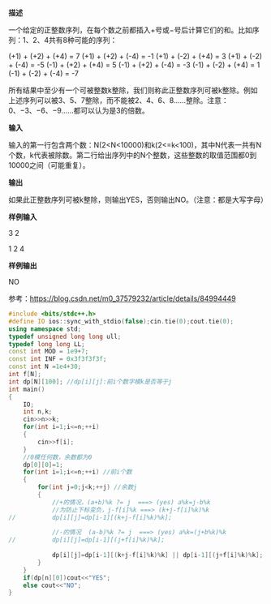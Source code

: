 **描述**

一个给定的正整数序列，在每个数之前都插入+号或−号后计算它们的和。比如序列：1、2、4共有8种可能的序列：

(+1) + (+2) + (+4) = 7
(+1) + (+2) + (-4) = -1
(+1) + (-2) + (+4) = 3
(+1) + (-2) + (-4) = -5
(-1) + (+2) + (+4) = 5
(-1) + (+2) + (-4) = -3
(-1) + (-2) + (+4) = 1
(-1) + (-2) + (-4) = -7

所有结果中至少有一个可被整数k整除，我们则称此正整数序列可被k整除。例如上述序列可以被3、5、7整除，而不能被2、4、6、8……整除。注意：0、−3、−6、−9……都可以认为是3的倍数。

**输入**

输入的第一行包含两个数：N(2<N<10000)和k(2<=k<100)，其中N代表一共有N个数，k代表被除数。第二行给出序列中的N个整数，这些整数的取值范围都0到10000之间（可能重复）。

**输出**

如果此正整数序列可被k整除，则输出YES，否则输出NO。（注意：都是大写字母）

**样例输入**

3 2

1 2 4

**样例输出**

NO

参考：https://blog.csdn.net/m0_37579232/article/details/84994449

```C++
#include <bits/stdc++.h>
#define IO ios::sync_with_stdio(false);cin.tie(0);cout.tie(0);
using namespace std;
typedef unsigned long long ull;
typedef long long LL;
const int MOD = 1e9+7;
const int INF = 0x3f3f3f3f;
const int N =1e4+30;
int f[N];
int dp[N][100]; //dp[i][j]:前i个数字模k是否等于j 
int main()
{
	IO;
	int n,k;
	cin>>n>>k;
	for(int i=1;i<=n;++i)
	{
		cin>>f[i];
	}
	//0模任何数，余数都为0 
	dp[0][0]=1; 
	for(int i=1;i<=n;++i) //前i个数 
	{
		for(int j=0;j<k;++j) //余数j 
		{
			//+的情况，(a+b)%k ?= j  ===> (yes) a%k=j-b%k
			//为防止下标变负，j-f[i]%k ===> (k+j-f[i]%k)%k 
//			dp[i][j]=dp[i-1][(k+j-f[i]%k)%k];
			
			//-的情况  (a-b)%k ?= j  ===> (yes) a%k=(j+b%k)%k
//			dp[i][j]=dp[i-1][(j+f[i]%k)%k]; 
			
			dp[i][j]=dp[i-1][(k+j-f[i]%k)%k] || dp[i-1][(j+f[i]%k)%k];
		}
	}
	if(dp[n][0])cout<<"YES";
	else cout<<"NO";
}
 
```



